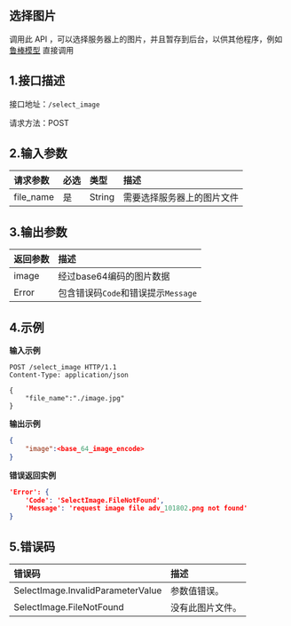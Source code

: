 ## 选择图片
调用此 API ，可以选择服务器上的图片，并且暂存到后台，以供其他程序，例如 [鲁棒模型](#鲁棒模型) 直接调用
## 1.接口描述

接口地址：`/select_image`

请求方法：POST

## 2.输入参数

| 请求参数  | 必选 | 类型   | 描述                       |
| :-------- | :--- | :----- | :------------------------- |
| file_name | 是   | String | 需要选择服务器上的图片文件 |

## 3.输出参数

| 返回参数 | 描述                                |
| :------- | :---------------------------------- |
| image    | 经过base64编码的图片数据            |
| Error    | 包含错误码`Code`和错误提示`Message` |

## 4.示例

**输入示例**
```curl
POST /select_image HTTP/1.1
Content-Type: application/json

{
    "file_name":"./image.jpg"
}
```

**输出示例**
```json
{
    "image":<base_64_image_encode>
}
```

**错误返回实例**
```json
'Error': {
    'Code': 'SelectImage.FileNotFound',
    'Message': 'request image file adv_101802.png not found'
}
```

## 5.错误码

| 错误码                            | 描述             |
| :-------------------------------- | :--------------- |
| SelectImage.InvalidParameterValue | 参数值错误。     |
| SelectImage.FileNotFound          | 没有此图片文件。 |

